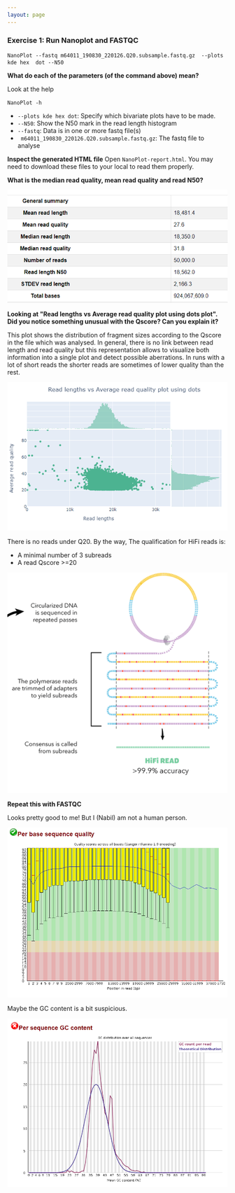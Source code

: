 ```yaml
---
layout: page
---
```


### Exercise 1: Run Nanoplot and FASTQC

```
NanoPlot --fastq m64011_190830_220126.Q20.subsample.fastq.gz  --plots  kde hex  dot --N50
```

**What do each of the parameters (of the command above) mean?**

Look at the help 

```
NanoPlot -h
```

* `--plots kde hex dot`: Specify which bivariate plots have to be made.
* `--N50`: Show the N50 mark in the read length histogram
* `--fastq`: Data is in one or more fastq file(s) 
* ` m64011_190830_220126.Q20.subsample.fastq.gz`: The fastq file to analyse

**Inspect the generated HTML file**
Open `NanoPlot-report.html`. You may need to download these files to your local to read them properly. 

**What is the median read quality, mean read quality and read N50?**

![Alt text](image-16.png)

**Looking at "Read lengths vs Average read quality plot using dots plot". Did you notice something unusual with the Qscore? Can you explain it?** 

This plot shows the distribution of fragment sizes according to the Qscore in the file which was analysed. In general, there is no link between read length and read quality but this representation allows to visualize both information into a single plot and detect possible aberrations. In runs with a lot of short reads the shorter reads are sometimes of lower quality than the rest.

![Alt text](image-17.png)

There is no reads under Q20. By the way, The qualification for HiFi reads is:

* A minimal number of 3 subreads
* A read Qscore >=20

![Alt text](image-18.png)

**Repeat this with FASTQC**

Looks pretty good to me! But I (Nabil) am not a human person. 

![Alt text](image-20.png)

Maybe the GC content is a bit suspicious. 

![Alt text](image-19.png)